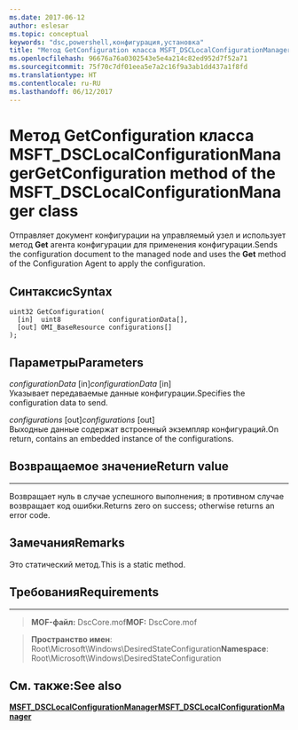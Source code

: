 ```yaml
---
ms.date: 2017-06-12
author: eslesar
ms.topic: conceptual
keywords: "dsc,powershell,конфигурация,установка"
title: "Метод GetConfiguration класса MSFT_DSCLocalConfigurationManager"
ms.openlocfilehash: 96676a76a0302543e5e4a214c82ed952d7f52a71
ms.sourcegitcommit: 75f70c7df01eea5e7a2c16f9a3ab1dd437a1f8fd
ms.translationtype: HT
ms.contentlocale: ru-RU
ms.lasthandoff: 06/12/2017
---
```

# <a name="getconfiguration-method-of-the-msftdsclocalconfigurationmanager-class"></a><span data-ttu-id="bc3c1-103">Метод GetConfiguration класса MSFT_DSCLocalConfigurationManager</span><span class="sxs-lookup"><span data-stu-id="bc3c1-103">GetConfiguration method of the MSFT_DSCLocalConfigurationManager class</span></span>

<span data-ttu-id="bc3c1-104">Отправляет документ конфигурации на управляемый узел и использует метод **Get** агента конфигурации для применения конфигурации.</span><span class="sxs-lookup"><span data-stu-id="bc3c1-104">Sends the configuration document to the managed node and uses the **Get** method of the Configuration Agent to apply the configuration.</span></span>

<a name="syntax"></a><span data-ttu-id="bc3c1-105">Синтаксис</span><span class="sxs-lookup"><span data-stu-id="bc3c1-105">Syntax</span></span>
------

```mof
uint32 GetConfiguration(
  [in]  uint8            configurationData[],
  [out] OMI_BaseResource configurations[]
);
```

<a name="parameters"></a><span data-ttu-id="bc3c1-106">Параметры</span><span class="sxs-lookup"><span data-stu-id="bc3c1-106">Parameters</span></span>
----------

<span data-ttu-id="bc3c1-107">*configurationData* \[in\]</span><span class="sxs-lookup"><span data-stu-id="bc3c1-107">*configurationData* \[in\]</span></span>  
<span data-ttu-id="bc3c1-108">Указывает передаваемые данные конфигурации.</span><span class="sxs-lookup"><span data-stu-id="bc3c1-108">Specifies the configuration data to send.</span></span>

<span data-ttu-id="bc3c1-109">*configurations* \[out\]</span><span class="sxs-lookup"><span data-stu-id="bc3c1-109">*configurations* \[out\]</span></span>  
<span data-ttu-id="bc3c1-110">Выходные данные содержат встроенный экземпляр конфигураций.</span><span class="sxs-lookup"><span data-stu-id="bc3c1-110">On return, contains an embedded instance of the configurations.</span></span>

## <a name="return-value"></a><span data-ttu-id="bc3c1-111">Возвращаемое значение</span><span class="sxs-lookup"><span data-stu-id="bc3c1-111">Return value</span></span>
------------

<span data-ttu-id="bc3c1-112">Возвращает нуль в случае успешного выполнения; в противном случае возвращает код ошибки.</span><span class="sxs-lookup"><span data-stu-id="bc3c1-112">Returns zero on success; otherwise returns an error code.</span></span>

## <a name="remarks"></a><span data-ttu-id="bc3c1-113">Замечания</span><span class="sxs-lookup"><span data-stu-id="bc3c1-113">Remarks</span></span>

<span data-ttu-id="bc3c1-114">Это статический метод.</span><span class="sxs-lookup"><span data-stu-id="bc3c1-114">This is a static method.</span></span>

## <a name="requirements"></a><span data-ttu-id="bc3c1-115">Требования</span><span class="sxs-lookup"><span data-stu-id="bc3c1-115">Requirements</span></span>
------------
><span data-ttu-id="bc3c1-116">**MOF-файл:** DscCore.mof</span><span class="sxs-lookup"><span data-stu-id="bc3c1-116">**MOF:** DscCore.mof</span></span>

><span data-ttu-id="bc3c1-117">**Пространство имен**: Root\Microsoft\Windows\DesiredStateConfiguration</span><span class="sxs-lookup"><span data-stu-id="bc3c1-117">**Namespace**: Root\Microsoft\Windows\DesiredStateConfiguration</span></span>


## <a name="see-also"></a><span data-ttu-id="bc3c1-118">См. также:</span><span class="sxs-lookup"><span data-stu-id="bc3c1-118">See also</span></span>


[<span data-ttu-id="bc3c1-119">**MSFT_DSCLocalConfigurationManager**</span><span class="sxs-lookup"><span data-stu-id="bc3c1-119">**MSFT_DSCLocalConfigurationManager**</span></span>](msft-dsclocalconfigurationmanager.md)
 

 



